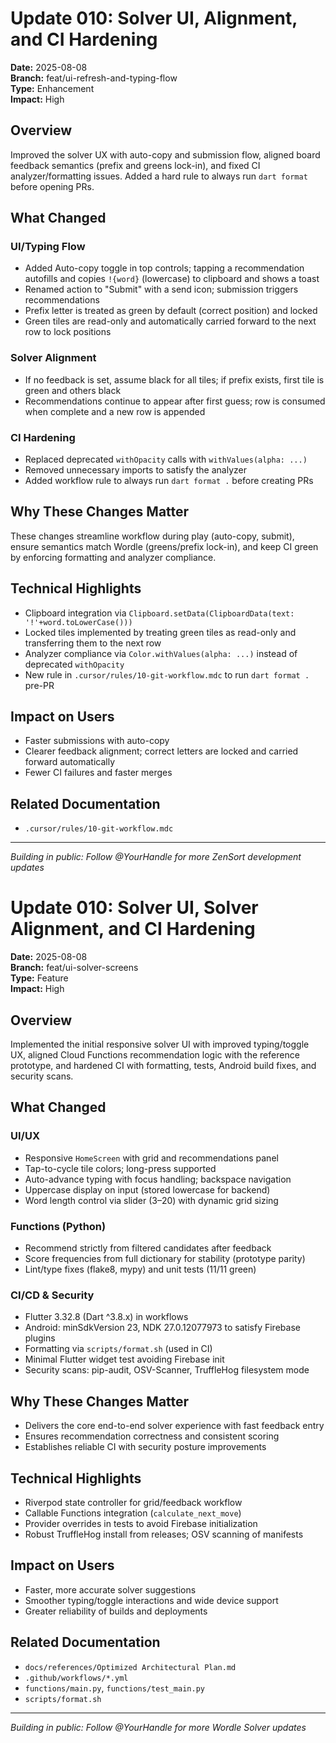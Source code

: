 # Update 010: Solver UI, Alignment, and CI Hardening

**Date:** 2025-08-08  
**Branch:** feat/ui-refresh-and-typing-flow  
**Type:** Enhancement  
**Impact:** High

## Overview

Improved the solver UX with auto-copy and submission flow, aligned board feedback semantics (prefix and greens lock-in), and fixed CI analyzer/formatting issues. Added a hard rule to always run `dart format` before opening PRs.

## What Changed

### UI/Typing Flow
- Added Auto-copy toggle in top controls; tapping a recommendation autofills and copies `!{word}` (lowercase) to clipboard and shows a toast
- Renamed action to "Submit" with a send icon; submission triggers recommendations
- Prefix letter is treated as green by default (correct position) and locked
- Green tiles are read-only and automatically carried forward to the next row to lock positions

### Solver Alignment
- If no feedback is set, assume black for all tiles; if prefix exists, first tile is green and others black
- Recommendations continue to appear after first guess; row is consumed when complete and a new row is appended

### CI Hardening
- Replaced deprecated `withOpacity` calls with `withValues(alpha: ...)`
- Removed unnecessary imports to satisfy the analyzer
- Added workflow rule to always run `dart format .` before creating PRs

## Why These Changes Matter

These changes streamline workflow during play (auto-copy, submit), ensure semantics match Wordle (greens/prefix lock-in), and keep CI green by enforcing formatting and analyzer compliance.

## Technical Highlights

- Clipboard integration via `Clipboard.setData(ClipboardData(text: '!'+word.toLowerCase()))`
- Locked tiles implemented by treating green tiles as read-only and transferring them to the next row
- Analyzer compliance via `Color.withValues(alpha: ...)` instead of deprecated `withOpacity`
- New rule in `.cursor/rules/10-git-workflow.mdc` to run `dart format .` pre-PR

## Impact on Users

- Faster submissions with auto-copy
- Clearer feedback alignment; correct letters are locked and carried forward automatically
- Fewer CI failures and faster merges

## Related Documentation

- `.cursor/rules/10-git-workflow.mdc`

---
*Building in public: Follow @YourHandle for more ZenSort development updates*

# Update 010: Solver UI, Solver Alignment, and CI Hardening

**Date:** 2025-08-08  
**Branch:** feat/ui-solver-screens  
**Type:** Feature  
**Impact:** High

## Overview

Implemented the initial responsive solver UI with improved typing/toggle UX, aligned Cloud Functions recommendation logic with the reference prototype, and hardened CI with formatting, tests, Android build fixes, and security scans.

## What Changed

### UI/UX
- Responsive `HomeScreen` with grid and recommendations panel
- Tap-to-cycle tile colors; long-press supported
- Auto-advance typing with focus handling; backspace navigation
- Uppercase display on input (stored lowercase for backend)
- Word length control via slider (3–20) with dynamic grid sizing

### Functions (Python)
- Recommend strictly from filtered candidates after feedback
- Score frequencies from full dictionary for stability (prototype parity)
- Lint/type fixes (flake8, mypy) and unit tests (11/11 green)

### CI/CD & Security
- Flutter 3.32.8 (Dart ^3.8.x) in workflows
- Android: minSdkVersion 23, NDK 27.0.12077973 to satisfy Firebase plugins
- Formatting via `scripts/format.sh` (used in CI)
- Minimal Flutter widget test avoiding Firebase init
- Security scans: pip-audit, OSV-Scanner, TruffleHog filesystem mode

## Why These Changes Matter

- Delivers the core end-to-end solver experience with fast feedback entry
- Ensures recommendation correctness and consistent scoring
- Establishes reliable CI with security posture improvements

## Technical Highlights

- Riverpod state controller for grid/feedback workflow
- Callable Functions integration (`calculate_next_move`)
- Provider overrides in tests to avoid Firebase initialization
- Robust TruffleHog install from releases; OSV scanning of manifests

## Impact on Users

- Faster, more accurate solver suggestions
- Smoother typing/toggle interactions and wide device support
- Greater reliability of builds and deployments

## Related Documentation

- `docs/references/Optimized Architectural Plan.md`
- `.github/workflows/*.yml`
- `functions/main.py`, `functions/test_main.py`
- `scripts/format.sh`

---
*Building in public: Follow @YourHandle for more Wordle Solver updates*
